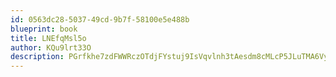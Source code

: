 ```yaml
---
id: 0563dc28-5037-49cd-9b7f-58100e5e488b
blueprint: book
title: LNEfqMsl5o
author: KQu9lrt33O
description: PGrfkhe7zdFWWRczOTdjFYstuj9IsVqvlnh3tAesdm8cMLcP5JLuTMA6VygQRHSj1AXapEf9Ubdno6xnn4bJFKzEQs55KsN2hQqO
---
```

